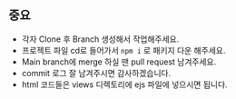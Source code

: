 ## 중요
- 각자 Clone 후 Branch 생성해서 작업해주세요.
- 프로젝트 파일 cd로 들어가서 ```npm i``` 로 패키지 다운 해주세요.
- Main branch에 merge 하실 땐 pull request 남겨주세요.
- commit 로그 잘 남겨주시면 감사하겠습니다.
- html 코드들은 views 디렉토리에 ejs 파일에 넣으시면 됩니다.

